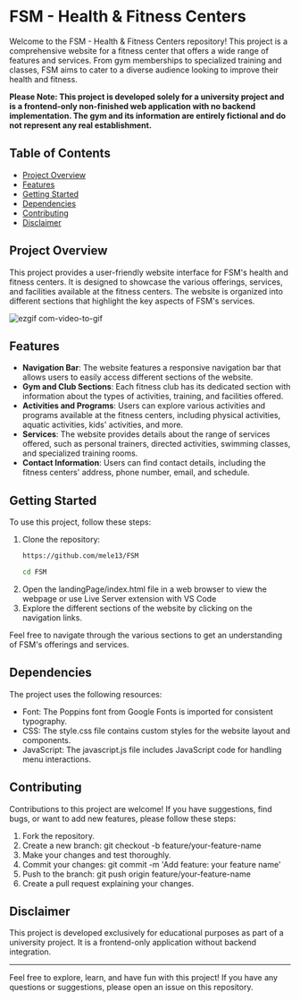 # FSM - Health & Fitness Centers
Welcome to the FSM - Health & Fitness Centers repository! This project is a comprehensive website for a fitness center that offers a wide range of features and services. From gym memberships to specialized training and classes, FSM aims to cater to a diverse audience looking to improve their health and fitness.

**Please Note: This project is developed solely for a university project and is a frontend-only non-finished web application with no backend implementation. The gym and its information are entirely fictional and do not represent any real establishment.**

## Table of Contents
- [Project Overview](#project-overview)
- [Features](#features)
- [Getting Started](#getting-started)
- [Dependencies](#dependencies)
- [Contributing](#contributing)
- [Disclaimer](#disclaimer)

## Project Overview
This project provides a user-friendly website interface for FSM's health and fitness centers. It is designed to showcase the various offerings, services, and facilities available at the fitness centers. The website is organized into different sections that highlight the key aspects of FSM's services.

![ezgif com-video-to-gif](https://github.com/mele13/FSM/assets/87198060/677947d7-c217-4da9-9e77-4d878a73e2f7)


## Features
- **Navigation Bar**: The website features a responsive navigation bar that allows users to easily access different sections of the website.
- **Gym and Club Sections**: Each fitness club has its dedicated section with information about the types of activities, training, and facilities offered.
- **Activities and Programs**: Users can explore various activities and programs available at the fitness centers, including physical activities, aquatic activities, kids' activities, and more.
- **Services**: The website provides details about the range of services offered, such as personal trainers, directed activities, swimming classes, and specialized training rooms.
- **Contact Information**: Users can find contact details, including the fitness centers' address, phone number, email, and schedule.

## Getting Started
To use this project, follow these steps:
1. Clone the repository:
   ```bash
   https://github.com/mele13/FSM
   ```
   ```bash
   cd FSM
   ```
2. Open the landingPage/index.html file in a web browser to view the webpage or use Live Server extension with VS Code
3. Explore the different sections of the website by clicking on the navigation links.

Feel free to navigate through the various sections to get an understanding of FSM's offerings and services.

## Dependencies
The project uses the following resources:
- Font: The Poppins font from Google Fonts is imported for consistent typography.
- CSS: The style.css file contains custom styles for the website layout and components.
- JavaScript: The javascript.js file includes JavaScript code for handling menu interactions.

## Contributing
Contributions to this project are welcome! If you have suggestions, find bugs, or want to add new features, please follow these steps:
1.  Fork the repository.
2. Create a new branch: git checkout -b feature/your-feature-name
3. Make your changes and test thoroughly.
4. Commit your changes: git commit -m 'Add feature: your feature name'
5. Push to the branch: git push origin feature/your-feature-name
6. Create a pull request explaining your changes.

## Disclaimer
This project is developed exclusively for educational purposes as part of a university project. It is a frontend-only application without backend integration.

--------------------------------------------------

Feel free to explore, learn, and have fun with this project! If you have any questions or suggestions, please open an issue on this repository.

